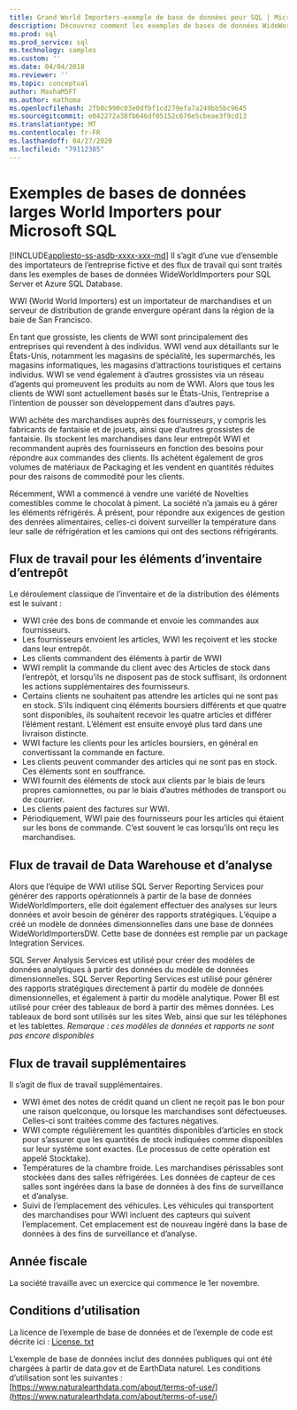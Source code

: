 ```yaml
---
title: Grand World Importers-exemple de base de données pour SQL | Microsoft Docs
description: Découvrez comment les exemples de bases de données WideWorldImporters prennent en charge les flux de travail de la société fictive WideWorldImporters.
ms.prod: sql
ms.prod_service: sql
ms.technology: samples
ms.custom: ''
ms.date: 04/04/2018
ms.reviewer: ''
ms.topic: conceptual
author: MashaMSFT
ms.author: mathoma
ms.openlocfilehash: 2fb0c990c03e0dfbf1cd279efa7a249bb5bc9645
ms.sourcegitcommit: e042272a38fb646df05152c676e5cbeae3f9cd13
ms.translationtype: MT
ms.contentlocale: fr-FR
ms.lasthandoff: 04/27/2020
ms.locfileid: "79112385"
---
```

# <a name="wide-world-importers-sample-databases-for-microsoft-sql"></a>Exemples de bases de données larges World Importers pour Microsoft SQL
[!INCLUDE[appliesto-ss-asdb-xxxx-xxx-md](../includes/appliesto-ss-asdb-xxxx-xxx-md.md)]
Il s’agit d’une vue d’ensemble des importateurs de l’entreprise fictive et des flux de travail qui sont traités dans les exemples de bases de données WideWorldImporters pour SQL Server et Azure SQL Database.  

WWI (World World Importers) est un importateur de marchandises et un serveur de distribution de grande envergure opérant dans la région de la baie de San Francisco.

En tant que grossiste, les clients de WWI sont principalement des entreprises qui revendent à des individus. WWI vend aux détaillants sur le États-Unis, notamment les magasins de spécialité, les supermarchés, les magasins informatiques, les magasins d’attractions touristiques et certains individus. WWI se vend également à d’autres grossistes via un réseau d’agents qui promeuvent les produits au nom de WWI. Alors que tous les clients de WWI sont actuellement basés sur le États-Unis, l’entreprise a l’intention de pousser son développement dans d’autres pays.

WWI achète des marchandises auprès des fournisseurs, y compris les fabricants de fantaisie et de jouets, ainsi que d’autres grossistes de fantaisie. Ils stockent les marchandises dans leur entrepôt WWI et recommandent auprès des fournisseurs en fonction des besoins pour répondre aux commandes des clients. Ils achètent également de gros volumes de matériaux de Packaging et les vendent en quantités réduites pour des raisons de commodité pour les clients.

Récemment, WWI a commencé à vendre une variété de Novelties comestibles comme le chocolat à piment.  La société n’a jamais eu à gérer les éléments réfrigérés. À présent, pour répondre aux exigences de gestion des denrées alimentaires, celles-ci doivent surveiller la température dans leur salle de réfrigération et les camions qui ont des sections réfrigérants.

## <a name="workflow-for-warehouse-stock-items"></a>Flux de travail pour les éléments d’inventaire d’entrepôt

Le déroulement classique de l’inventaire et de la distribution des éléments est le suivant :
- WWI crée des bons de commande et envoie les commandes aux fournisseurs.
- Les fournisseurs envoient les articles, WWI les reçoivent et les stocke dans leur entrepôt.
- Les clients commandent des éléments à partir de WWI
- WWI remplit la commande du client avec des Articles de stock dans l’entrepôt, et lorsqu’ils ne disposent pas de stock suffisant, ils ordonnent les actions supplémentaires des fournisseurs.
- Certains clients ne souhaitent pas attendre les articles qui ne sont pas en stock. S’ils indiquent cinq éléments boursiers différents et que quatre sont disponibles, ils souhaitent recevoir les quatre articles et différer l’élément restant. L’élément est ensuite envoyé plus tard dans une livraison distincte.
- WWI facture les clients pour les articles boursiers, en général en convertissant la commande en facture.
- Les clients peuvent commander des articles qui ne sont pas en stock. Ces éléments sont en souffrance.
- WWI fournit des éléments de stock aux clients par le biais de leurs propres camionnettes, ou par le biais d’autres méthodes de transport ou de courrier.
- Les clients paient des factures sur WWI.
- Périodiquement, WWI paie des fournisseurs pour les articles qui étaient sur les bons de commande. C’est souvent le cas lorsqu’ils ont reçu les marchandises.

## <a name="data-warehouse-and-analysis-workflow"></a>Flux de travail de Data Warehouse et d’analyse

Alors que l’équipe de WWI utilise SQL Server Reporting Services pour générer des rapports opérationnels à partir de la base de données WideWorldImporters, elle doit également effectuer des analyses sur leurs données et avoir besoin de générer des rapports stratégiques. L’équipe a créé un modèle de données dimensionnelles dans une base de données WideWorldImportersDW. Cette base de données est remplie par un package Integration Services.

SQL Server Analysis Services est utilisé pour créer des modèles de données analytiques à partir des données du modèle de données dimensionnelles. SQL Server Reporting Services est utilisé pour générer des rapports stratégiques directement à partir du modèle de données dimensionnelles, et également à partir du modèle analytique. Power BI est utilisé pour créer des tableaux de bord à partir des mêmes données. Les tableaux de bord sont utilisés sur les sites Web, ainsi que sur les téléphones et les tablettes. *Remarque : ces modèles de données et rapports ne sont pas encore disponibles*

## <a name="additional-workflows"></a>Flux de travail supplémentaires

Il s’agit de flux de travail supplémentaires.
- WWI émet des notes de crédit quand un client ne reçoit pas le bon pour une raison quelconque, ou lorsque les marchandises sont défectueuses. Celles-ci sont traitées comme des factures négatives.
- WWI compte régulièrement les quantités disponibles d’articles en stock pour s’assurer que les quantités de stock indiquées comme disponibles sur leur système sont exactes. (Le processus de cette opération est appelé Stocktake).
- Températures de la chambre froide. Les marchandises périssables sont stockées dans des salles réfrigérées. Les données de capteur de ces salles sont ingérées dans la base de données à des fins de surveillance et d’analyse.
- Suivi de l’emplacement des véhicules. Les véhicules qui transportent des marchandises pour WWI incluent des capteurs qui suivent l’emplacement. Cet emplacement est de nouveau ingéré dans la base de données à des fins de surveillance et d’analyse.

## <a name="fiscal-year"></a>Année fiscale

La société travaille avec un exercice qui commence le 1er novembre.

## <a name="terms-of-use"></a>Conditions d’utilisation

La licence de l’exemple de base de données et de l’exemple de code est décrite ici : [License. txt](https://github.com/Microsoft/sql-server-samples/blob/master/license.txt)

L’exemple de base de données inclut des données publiques qui ont été chargées à partir de data.gov et de EarthData naturel. Les conditions d’utilisation sont les suivantes :[https://www.naturalearthdata.com/about/terms-of-use/](https://www.naturalearthdata.com/about/terms-of-use/)
